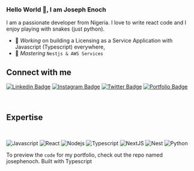 ### Hello World 👋, I am Joseph Enoch 
I am a passionate developer from Nigeria. I love to write react code and I enjoy playing with snakes (just python). 
- 🔭 *Working* on building a Licensing as a Service Application with Javascript (Typescript) everywhere,
- 🌱 *Mastering* `Nestjs & AWS Services`

## Connect with me


[![Linkedin Badge](https://img.shields.io/badge/-Joseph%20Enoch-blue?style=flat-square&logo=Linkedin&logoColor=white&link=https://www.linkedin.com/in/joseph-enoch/)](https://www.linkedin.com/in/joseph-enoch/)
[![Instagram Badge](https://img.shields.io/badge/-@j.oenoch-E33153?style=flat-square&logo=instagram&logoColor=white&link=https://instagram.com/techbrojoe/)](https://instagram.com/techbrojoe)
[![Twitter Badge](https://img.shields.io/badge/-@techbrojoe-blue?style=flat-square&logo=twitter&logoColor=white&link=https://twitter.com/techbrojoe/)](https://twitter.com/techbrojoe)
[![Portfolio Badge](https://img.shields.io/badge/-Portfolio-333333?style=flat-square&logo=google-chrome&logoColor=white&link=https://technicalportfolio.josephenoch.com/)](https://technicalportfolio.josephenoch.com/)

<br />


## Expertise
<br>

![Javascript](https://img.shields.io/badge/javascript%20-%23ffff.svg?&style=for-the-badge&logo=javascript&logoColor=%23F0DB4F)
![React](https://img.shields.io/badge/react%20-%2320232a.svg?&style=for-the-badge&logo=react&logoColor=%2361DAFB)
![Nodejs](https://img.shields.io/badge/nodejs%20-%23ffff.svg?&style=for-the-badge&logo=nodedotjs&logoColor=%3cb73a)
![Typescript](https://img.shields.io/badge/typescript%20-%2320232a.svg?&style=for-the-badge&logo=typescript&logoColor=%2361DAFB)
![NextJS](https://img.shields.io/badge/NextJs%20-%23ffff.svg?&style=for-the-badge&logo=nextdotjs&logoColor=%23040404)
![Nest](https://img.shields.io/badge/nest%20-%2320232a.svg?&style=for-the-badge&logo=nestjs&logoColor=%23d21c4a)
![Python](https://img.shields.io/badge/Python%20-%23ffff.svg?&style=for-the-badge&logo=python&logoColor=%234B8BBE)


To preview the `code` for my portfolio, check out the repo named josephenoch. Built with Typescript

